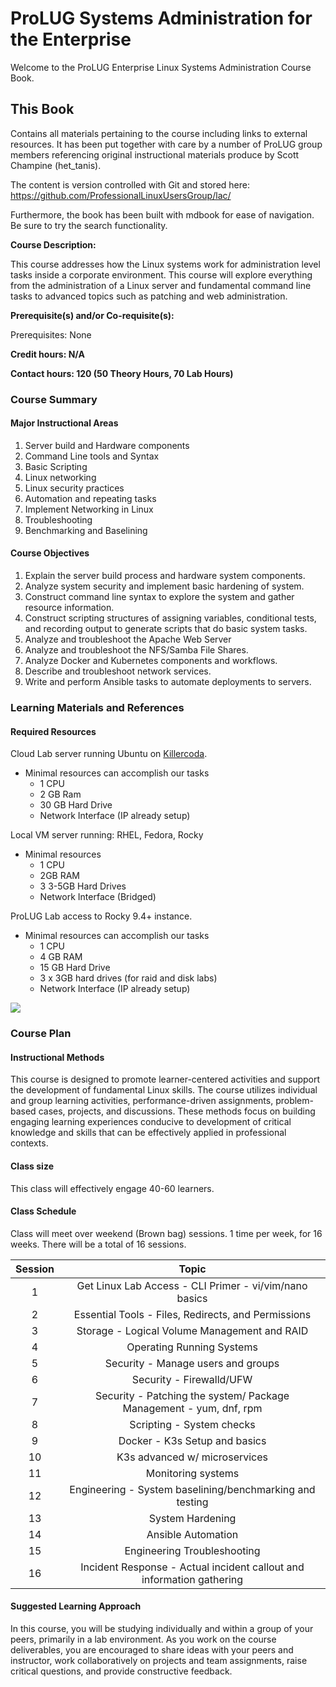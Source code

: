 # ProLUG Systems Administration for the Enterprise

Welcome to the ProLUG Enterprise Linux Systems Administration Course Book.

## This Book

Contains all materials pertaining to the course including links to external resources.
It has been put together with care by a number of ProLUG group members referencing original
instructional materials produce by Scott Champine (het_tanis).

The content is version controlled with Git and stored here: <https://github.com/ProfessionalLinuxUsersGroup/lac/>

Furthermore, the book has been built with mdbook for ease of navigation. Be sure to try the search functionality.

**Course Description:**

This course addresses how the Linux systems work for administration level tasks inside a
corporate environment. This course will explore everything from the administration of a
Linux server and fundamental command line tasks to advanced topics such as patching and
web administration.

**Prerequisite(s) and/or Co-requisite(s):**

Prerequisites: None

**Credit hours: N/A**

**Contact hours: 120 (50 Theory Hours, 70 Lab Hours)**

### Course Summary

#### Major Instructional Areas

1. Server build and Hardware components
2. Command Line tools and Syntax
3. Basic Scripting
4. Linux networking
5. Linux security practices
6. Automation and repeating tasks
7. Implement Networking in Linux
8. Troubleshooting
9. Benchmarking and Baselining

#### Course Objectives

1. Explain the server build process and hardware system components.
2. Analyze system security and implement basic hardening of system.
3. Construct command line syntax to explore the system and gather resource information.
4. Construct scripting structures of assigning variables, conditional tests, and recording output to generate
   scripts that do basic system tasks.
5. Analyze and troubleshoot the Apache Web Server
6. Analyze and troubleshoot the NFS/Samba File Shares.
7. Analyze Docker and Kubernetes components and workflows.
8. Describe and troubleshoot network services.
9. Write and perform Ansible tasks to automate deployments to servers.

### Learning Materials and References

#### Required Resources

Cloud Lab server running Ubuntu on [Killercoda](https://killercoda.com/).

- Minimal resources can accomplish our tasks
  - 1 CPU
  - 2 GB Ram
  - 30 GB Hard Drive
  - Network Interface (IP already setup)

Local VM server running: RHEL, Fedora, Rocky

- Minimal resources
  - 1 CPU
  - 2GB RAM
  - 3 3-5GB Hard Drives
  - Network Interface (Bridged)

ProLUG Lab access to Rocky 9.4+ instance.

- Minimal resources can accomplish our tasks
  - 1 CPU
  - 4 GB RAM
  - 15 GB Hard Drive
  - 3 x 3GB hard drives (for raid and disk labs)
  - Network Interface (IP already setup)

<img src="../../assets/lac/images/syllabus-lab.png" style="border-radius:2%"></img>

### Course Plan

#### Instructional Methods

This course is designed to promote learner-centered activities and support the development of fundamental Linux skills. The course utilizes individual and group learning activities, performance-driven assignments, problem-based cases, projects, and discussions. These methods focus on building engaging learning experiences conducive to development of critical knowledge and skills that can be effectively applied in professional contexts.

#### Class size

This class will effectively engage 40-60 learners.

#### Class Schedule

Class will meet over weekend (Brown bag) sessions. 1 time per week, for 16 weeks. There will be a total of 16 sessions.

| Session |                                 Topic                                 |
| :-----: | :-------------------------------------------------------------------: |
|    1    |        Get Linux Lab Access - CLI Primer - vi/vim/nano basics         |
|    2    |          Essential Tools - Files, Redirects, and Permissions          |
|    3    |             Storage - Logical Volume Management and RAID              |
|    4    |                       Operating Running Systems                       |
|    5    |                  Security - Manage users and groups                   |
|    6    |                       Security - Firewalld/UFW                        |
|    7    |  Security - Patching the system/ Package Management - yum, dnf, rpm   |
|    8    |                       Scripting - System checks                       |
|    9    |                     Docker - K3s Setup and basics                     |
|   10    |                     K3s advanced w/ microservices                     |
|   11    |                          Monitoring systems                           |
|   12    |       Engineering - System baselining/benchmarking and testing        |
|   13    |                           System Hardening                            |
|   14    |                          Ansible Automation                           |
|   15    |                      Engineering Troubleshooting                      |
|   16    | Incident Response - Actual incident callout and information gathering |

#### Suggested Learning Approach

In this course, you will be studying individually and within a group of your peers, primarily in a lab environment. As you work on the course deliverables, you are encouraged to share ideas with your peers and instructor, work collaboratively on projects and team assignments, raise critical questions, and provide constructive feedback.

